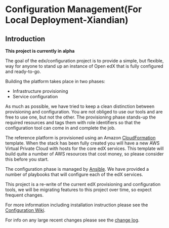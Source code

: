 # Configuration Management(For Local Deployment-Xiandian)

## Introduction

**This project is currently in alpha**

The goal of the edx/configuration project is to provide a simple, but
flexible, way for anyone to stand up an instance of Open edX that is
fully configured and ready-to-go.

Building the platform takes place in two phases:

* Infrastructure provisioning
* Service configuration

As much as possible, we have tried to keep a clean distinction between
provisioning and configuration.  You are not obliged to use our tools
and are free to use one, but not the other.  The provisioning phase
stands-up the required resources and tags them with role identifiers
so that the configuration tool can come in and complete the job.

The reference platform is provisioned using an Amazon
[CloudFormation](http://aws.amazon.com/cloudformation/) template.
When the stack has been fully created you will have a new AWS Virtual
Private Cloud with hosts for the core edX services.  This template
will build quite a number of AWS resources that cost money, so please
consider this before you start.

The configuration phase is managed by [Ansible](http://ansible.com/).
We have provided a number of playbooks that will configure each of
the edX services.

This project is a re-write of the current edX provisioning and
configuration tools, we will be migrating features to this project
over time, so expect frequent changes.


For more information including installation instruction please see the [Configuration Wiki](https://github.com/edx/configuration/wiki).

For info on any large recent changes please see the [change log](https://github.com/edx/configuration/blob/master/CHANGELOG.md).

